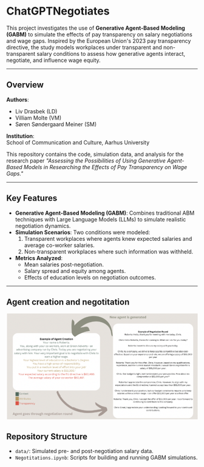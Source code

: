 # ChatGPTNegotiates

This project investigates the use of **Generative Agent-Based Modeling (GABM)** to simulate the effects of pay transparency on salary negotiations and wage gaps. Inspired by the European Union's 2023 pay transparency directive, the study models workplaces under transparent and non-transparent salary conditions to assess how generative agents interact, negotiate, and influence wage equity.

---

## Overview

**Authors**:  
- Liv Drasbek (LD)
- Villiam Molte (VM)
- Søren Søndergaard Meiner (SM)

**Institution**:  
School of Communication and Culture, Aarhus University  

This repository contains the code, simulation data, and analysis for the research paper *"Assessing the Possibilities of Using Generative Agent-Based Models in Researching the Effects of Pay Transparency on Wage Gaps."*

---

## Key Features

- **Generative Agent-Based Modeling (GABM)**: Combines traditional ABM techniques with Large Language Models (LLMs) to simulate realistic negotiation dynamics.
- **Simulation Scenarios**: Two conditions were modeled:
  1. Transparent workplaces where agents knew expected salaries and average co-worker salaries.
  2. Non-transparent workplaces where such information was withheld.
- **Metrics Analyzed**:
  - Mean salaries post-negotiation.
  - Salary spread and equity among agents.
  - Effects of education levels on negotiation outcomes.

---

## Agent creation and negotitation
![Agent negotiation](data/workflow.png)

## Repository Structure

- `data/`: Simulated pre- and post-negotiation salary data.
- `Negotitations.ipynb`: Scripts for building and running GABM simulations.
